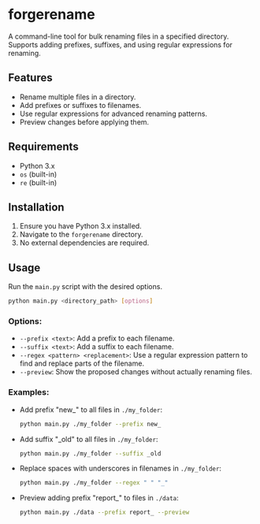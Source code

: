 # forgerename

A command-line tool for bulk renaming files in a specified directory. Supports adding prefixes, suffixes, and using regular expressions for renaming.

## Features

- Rename multiple files in a directory.
- Add prefixes or suffixes to filenames.
- Use regular expressions for advanced renaming patterns.
- Preview changes before applying them.

## Requirements

- Python 3.x
- `os` (built-in)
- `re` (built-in)

## Installation

1. Ensure you have Python 3.x installed.
2. Navigate to the `forgerename` directory.
3. No external dependencies are required.

## Usage

Run the `main.py` script with the desired options.

```bash
python main.py <directory_path> [options]
```

### Options:

- `--prefix <text>`: Add a prefix to each filename.
- `--suffix <text>`: Add a suffix to each filename.
- `--regex <pattern> <replacement>`: Use a regular expression pattern to find and replace parts of the filename.
- `--preview`: Show the proposed changes without actually renaming files.

### Examples:

- Add prefix "new_" to all files in `./my_folder`:
  ```bash
  python main.py ./my_folder --prefix new_
  ```
- Add suffix "_old" to all files in `./my_folder`:
  ```bash
  python main.py ./my_folder --suffix _old
  ```
- Replace spaces with underscores in filenames in `./my_folder`:
  ```bash
  python main.py ./my_folder --regex " " "_"
  ```
- Preview adding prefix "report_" to files in `./data`:
  ```bash
  python main.py ./data --prefix report_ --preview